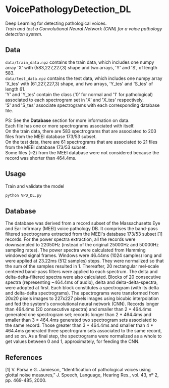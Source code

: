 # VoicePathologyDetection_DL
 Deep Learning for detecting pathological voices.<br>
 <i>Train and test a Convolutional Neural Network (CNN) for a voice pathology detection system.</i>


## Data
`data/train_data.npz` contains the train data, which includes one numpy array 'X' with (583,227,227,3) shape and two arrays, 'Y' and 'S', of length 583.<br>
`data/test_data.npz` contains the test data, which includes one numpy array 'X_tes' with (61,227,227,3) shape, and two arrays, 'Y_tes' and 'S_tes' of length 61.<br>
'Y' and 'Y_tes' contain the class ('0' for normal and '1' for pathological) associated to each spectrogram set in 'X' and 'X_tes' respectively.<br>
'S' and 'S_tes' associate spectrograms with each corresponding database file.

PS: See the <b>Database</b> section for more information on data.<br>
Each file has one or more spectrograms associated with itself.<br>
On the train data, there are 583 spectrograms that are associated to 203 files from the MEEI database 173/53 subset.<br>
On the test data, there are 61 spectrograms that are associated to 21 files from the MEEI database 173/53 subset.<br>
Some files (~2) from the MEEI database were not considered because the record was shorter than 464.4ms.


## Usage
Train and validate the model
```bash
python VPD_DL.py
```


## Database
The database was derived from a record subset of the Massachusetts Eye and Ear Infirmary (MEEI) voice pathology DB. It comprises the band-pass filtered spectrograms extracted from the MEEI's database 173/53 subset [1] records. For the power spectra extraction, all the records were downsampled to 22050Hz (instead of the original 25000Hz and 50000Hz sampling rates). The power spectra were calculated from Hamming windowed signal frames. Windows were 46.44ms (1024 samples) long and were applied at 23.22ms (512 samples) steps. They were normalized so that the sum of the samples resulted in 1. Thereafter, 20 rectangular mel-scale centered band-pass filters were applied to each spectrum. The delta and delta-delta-filtered spectra were also calculated. Blocks of 20 consecutive spectra (representing ~464.4ms of audio), delta and delta-delta-spectra, were adopted at first. Each block constitutes a spectrogram (with its delta and delta-delta spectrograms). The spectrograms were transformed from 20x20 pixels images to 227x227 pixels images using bicubic interpolation and fed the system's convolutional neural network (CNN). Records longer than 464.4ms (20 consecutive spectra) and smaller than 2 * 464.4ms generated one spectrogram set; records longer than 2 * 464.4ms and smaller than 3 * 464.4ms generated two spectrogram sets associated to the same record. Those greater than 3 * 464.4ms and smaller than 4 * 464.4ms generated three spectrogram sets associated to the same record, and so on. As a final step, the spectrograms were normalized as a whole to get values between 0 and 1, approximately, for feeding the CNN.


## References
[1] V. Parsa e G. Jamieson, “Identification of pathological voices using glottal noise measures,” J. Speech, Language, Hearing Res., vol. 43, nº 2, pp. 469-485, 2000. 